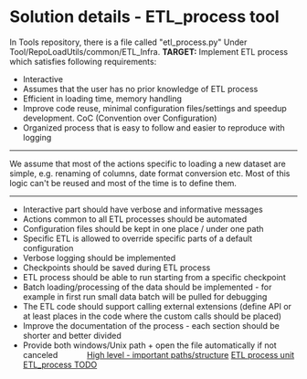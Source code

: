 # Solution details - ETL_process tool
In Tools repository, there is a file called "etl_process.py" Under Tool/RepoLoadUtils/common/ETL_Infra.
****TARGET:****
Implement ETL process which satisfies following requirements:
- Interactive
- Assumes that the user has no prior knowledge of ETL process
- Efficient in loading time, memory handling
- Improve code reuse, minimal configuration files/settings and speedup development. CoC (Convention over Configuration)
- Organized process that is easy to follow and easier to reproduce with logging
****
We assume that most of the actions specific to loading a new dataset are simple,
e.g. renaming of columns, date format conversion etc. Most of this logic can't be reused and most of the time is to define them.
****
- Interactive part should have verbose and informative messages
- Actions common to all ETL processes should be automated
- Configuration files should be kept in one place / under one path
- Specific ETL is allowed to override specific parts of a default configuration
- Verbose logging should be implemented
- Checkpoints should be saved during ETL process
- ETL process should be able to run starting from a specific checkpoint
- Batch loading/processing of the data should be implemented - for example in first run small data batch will be pulled for debugging
- The ETL code should support calling external extensions (define API or at least places in the code where the custom calls should be placed)
- Improve the documentation of the process - each section should be shorter and better divided
- Provide both windows/Unix path + open the file automatically if not canceled            
[High level - important paths/structure](High%20level%20-%20important%20paths)
[ETL process unit](Howto%20guide%20to%20some%20ETL%20elements/ETL%20process%20unit)
[ETL_process TODO](ETL_process%20TODO)
 
